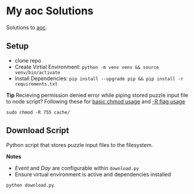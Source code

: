 # My aoc Solutions
Solutions to [aoc](https://adventofcode.com/).

## Setup
- clone repo
- Create Virtial Environment: `python -m venv venv && source venv/bin/activate`
- Install Dependencies: `pip install --upgrade pip && pip install -r requirements.txt`

**Tip** Recieving permission denied error while piping stored puzzle input file to node script? Following these for [basic chmod usage](https://stackoverflow.com/a/48757287) and [-R flag usage](https://stackoverflow.com/a/11512211)

```bin
sudo chmod -R 755 cache/
```

## Download Script
Python script that stores puzzle input files to the filesystem.

**Notes**
- *Event* and *Day* are configurable within `download.py`
- Ensure virtual environment is active and dependencies installed

```bin
python download.py
```

